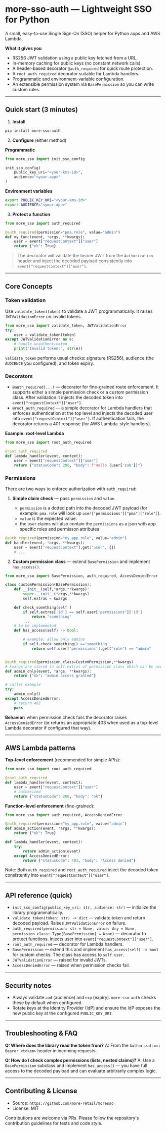 # more-sso-auth — Lightweight SSO for Python

A small, easy-to-use Single Sign-On (SSO) helper for Python apps and AWS Lambda.

**What it gives you**

* RS256 JWT validation using a public key fetched from a URL.
* In-memory caching for public keys (no constant network calls).
* A header-based decorator `@auth_required` for quick route protection.
* A `root_auth_required` decorator suitable for Lambda handlers.
* Programmatic and environment-variable configuration.
* An extensible permission system via `BasePermission` so you can write custom rules.

---

## Quick start (3 minutes)

1. **Install**

```bash
pip install more-sso-auth
```

2. **Configure** (either method)

**Programmatic**

```python
from more_sso import init_sso_config

init_sso_config(
    public_key_uri="<your-kms-id>",
    audience="<your-app>"
)
```

**Environment variables**

```bash
export PUBLIC_KEY_URI="<your-kms-id>"
export AUDIENCE="<your-app>"
```

3. **Protect a function**

```python
from more_sso import auth_required

@auth_required(permission="pma.role", value="admin")
def my_func(event, *args, **kwargs):
    user = event["requestContext"]["user"]
    return {"ok": True}
```

> The decorator will validate the bearer JWT from the `Authorization` header and inject the decoded payload consistently into `event["requestContext"]["user"]`.

---

## Core Concepts

### Token validation

Use `validate_token(token)` to validate a JWT programmatically. It raises `JWTValidationError` on invalid tokens.

```python
from more_sso import validate_token, JWTValidationError
try:
    user = validate_token(token)
except JWTValidationError as e:
    # handle unauthenticated
    print("Invalid token:", str(e))
```

`validate_token` performs usual checks: signature (RS256), audience (the `AUDIENCE` you configured), and token expiry.

### Decorators

* `@auth_required(...)` — decorator for fine-grained route enforcement. It supports either a simple permission check or a custom permission class. After validation it injects the decoded token into `event["requestContext"]["user"]`.
* `@root_auth_required` — a simple decorator for Lambda handlers that enforces authentication at the top level and injects the decoded user into `event["requestContext"]["user"]`. If authentication fails, the decorator returns a 401 response (for AWS Lambda-style handlers).

**Example: root-level Lambda**

```python
from more_sso import root_auth_required

@root_auth_required
def lambda_handler(event, context):
    user = event["requestContext"]["user"]
    return {"statusCode": 200, "body": f"Hello {user['sub']}"}
```

### Permissions

There are two ways to enforce authorization with `auth_required`:

1. **Simple claim check** — pass `permission` and `value`.

   * `permission` is a dotted path into the decoded JWT payload (for example: `pma.role` will look up `user['permissions']["pma"]["role"]`).
   * `value` is the expected value.
    * the `user` claims will also contain the `permissions` as a json with app specific roles and permisson attributes 
```python
@auth_required(permission="my_app.role", value="admin")
def handler(event, *args, **kwargs):
    user = event["requestContext"].get("user", {})
    # ...
```

2. **Custom permission class** — extend `BasePermission` and implement `has_access()`.

```python
from more_sso import BasePermission, auth_required, AccessDeniedError

class CustomPermission(BasePermission):
    def __init__(self,*args,**kwargs):
        super.__init__(*args,**kwargs)
        self.extras = kwargs

    def check_something(self )
        if self.extras['id'] == self.user['permissions']['id']
            return "something"
        ...
    # to be implemented
    def has_access(self) -> bool:

        # example: allow only admins
        if self.check_something() =='something' 
            return self.user['permissions'].get("role") == "admin"


@auth_required(permission_class=CustomPermission,**kwargs)
# kwargs are stored in self.extras of permission class which can be accessed in has_access 
def admin_only(event, *args, **kwargs):
    return {"ok": "admin access granted"}

# caller example
try:
    admin_only()
except AccessDeniedError:
    # return 403
    pass
```

**Behavior:** when permission check fails the decorator raises `AccessDeniedError` (or returns an appropriate 403 when used as a top-level Lambda decorator if configured that way).

---

## AWS Lambda patterns

**Top-level enforcement** (recommended for simple APIs):

```python
from more_sso import root_auth_required

@root_auth_required
def lambda_handler(event, context):
    user = event["requestContext"]["user"]
    # authorized
    return {"statusCode": 200, "body": "ok"}
```

**Function-level enforcement** (fine-grained):

```python
from more_sso import auth_required, AccessDeniedError

@auth_required(permission="my_app.role", value="admin")
def admin_action(event, *args, **kwargs):
    return {"ok": True}

def lambda_handler(event, context):
    try:
        return admin_action(event)
    except AccessDeniedError:
        return {"statusCode": 403, "body": "Access denied"}
```

Note: Both `auth_required` and `root_auth_required` inject the decoded token consistently into `event["requestContext"]["user"]`.

---

## API reference (quick)

* `init_sso_config(public_key_uri: str, audience: str)` — initialize the library programmatically.
* `validate_token(token: str) -> dict` — validate token and return decoded payload. Raises `JWTValidationError` on failure.
* `auth_required(permission: str = None, value: Any = None, permission_class: Type[BasePermission] = None)` — decorator to protect functions. Injects user into `event["requestContext"]["user"]`.
* `root_auth_required` — decorator for Lambda handlers.
* `BasePermission` — extend this and implement `has_access(self) -> bool` for custom checks. The class has access to `self.user`.
* `JWTValidationError` — raised for invalid JWTs.
* `AccessDeniedError` — raised when permission checks fail.

---

## Security notes

* Always validate `aud` (audience) and `exp` (expiry). `more-sso-auth` checks these by default when configured.
* Rotate keys at the Identity Provider (IdP) and ensure the IdP exposes the new public key at the configured `PUBLIC_KEY_URI`.

---

## Troubleshooting & FAQ

**Q: Where does the library read the token from?**
A: From the `Authorization: Bearer <token>` header in incoming requests.

**Q: How do I check complex permissions (lists, nested claims)?**
A: Use a `BasePermission` subclass and implement `has_access()` — you have full access to the decoded payload and can evaluate arbitrarily complex logic.

---

## Contributing & License

* Source: `https://github.com/more-retail/moresso`
* License: MIT

Contributions are welcome via PRs. Please follow the repository's contribution guidelines for tests and code style.
